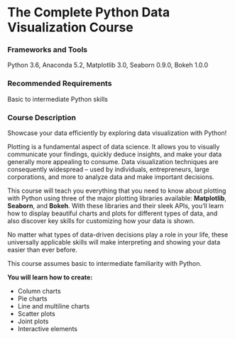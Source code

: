 # The Complete Python Data Visualization Course

### Frameworks and Tools

Python 3.6, Anaconda 5.2, Matplotlib 3.0, Seaborn 0.9.0, Bokeh 1.0.0

### Recommended Requirements

Basic to intermediate Python skills

### Course Description

Showcase your data efficiently by exploring data visualization with Python!

Plotting is a fundamental aspect of data science. It allows you to visually communicate your findings, quickly deduce insights, and make your data generally more appealing to consume. Data visualization techniques are consequently widespread – used by individuals, entrepreneurs, large corporations, and more to analyze data and make important decisions.

This course will teach you everything that you need to know about plotting with Python using three of the major plotting libraries available: **Matplotlib**, **Seaborn**, and **Bokeh**. With these libraries and their sleek APIs, you’ll learn how to display beautiful charts and plots for different types of data, and also discover key skills for customizing how your data is shown.

No matter what types of data-driven decisions play a role in your life, these universally applicable skills will make interpreting and showing your data easier than ever before.

This course assumes basic to intermediate familiarity with Python.

**You will learn how to create:**

- Column charts
- Pie charts
- Line and multiline charts
- Scatter plots
- Joint plots
- Interactive elements
